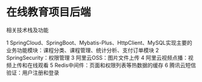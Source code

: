# 在线教育项目后端

相关技术栈及功能

1 SpringCloud、SpringBoot、Mybatis-Plus、HttpClient、MySQL实现主要的业务功能模块：课程分类、课程管理、统计分析、支付订单模块
2 SpringSecurity：权限管理
3 阿里云OSS：图片文件上传
4 阿里云视频点播：视频上传和在线观看
5 Redis中间件：页面和权限列表等热数据的缓存
6 腾讯云短信验证：用户注册和登录


